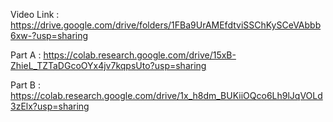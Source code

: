 
Video Link : https://drive.google.com/drive/folders/1FBa9UrAMEfdtviSSChKySCeVAbbb6xw-?usp=sharing

Part A : https://colab.research.google.com/drive/15xB-ZhieL_TZTaDGcoOYx4jv7kqpsUto?usp=sharing

Part B : https://colab.research.google.com/drive/1x_h8dm_BUKiiOQco6Lh9lJqVOLd3zElx?usp=sharing
